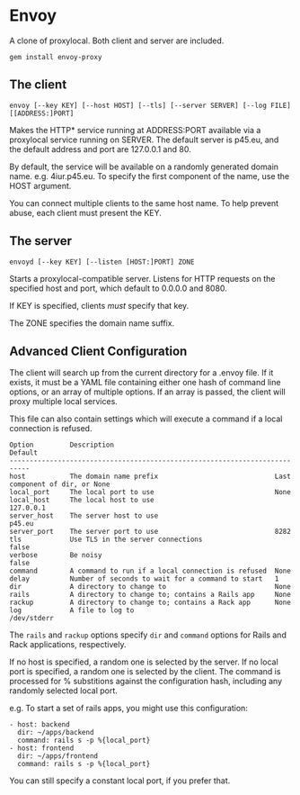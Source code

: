 # Envoy

A clone of proxylocal. Both client and server are included.

    gem install envoy-proxy

## The client

    envoy [--key KEY] [--host HOST] [--tls] [--server SERVER] [--log FILE] [[ADDRESS:]PORT] 

Makes the HTTP* service running at ADDRESS:PORT available via a proxylocal
service running on SERVER. The default server is p45.eu, and the default address
and port are 127.0.0.1 and 80.

By default, the service will be available on a randomly generated domain name.
e.g. 4iur.p45.eu. To specify the first component of the name, use the HOST
argument.

You can connect multiple clients to the same host name. To help prevent abuse,
each client must present the KEY.

## The server

    envoyd [--key KEY] [--listen [HOST:]PORT] ZONE 

Starts a proxylocal-compatible server. Listens for HTTP requests on the
specified host and port, which default to 0.0.0.0 and 8080.

If KEY is specified, clients _must_ specify that key.

The ZONE specifies the domain name suffix.

## Advanced Client Configuration

The client will search up from the current directory for a .envoy file. If it
exists, it must be a YAML file containing either one hash of command line
options, or an array of multiple options. If an array is passed, the client
will proxy multiple local services.

This file can also contain settings which will execute a command if a local
connection is refused.

    Option         Description                                        Default
    ---------------------------------------------------------------------------
    host           The domain name prefix                             Last component of dir, or None
    local_port     The local port to use                              None
    local_host     The local host to use                              127.0.0.1
    server_host    The server host to use                             p45.eu
    server_port    The server port to use                             8282
    tls            Use TLS in the server connections                  false
    verbose        Be noisy                                           false
    command        A command to run if a local connection is refused  None
    delay          Number of seconds to wait for a command to start   1
    dir            A directory to change to                           None
    rails          A directory to change to; contains a Rails app     None
    rackup         A directory to change to; contains a Rack app      None
    log            A file to log to                                   /dev/stderr

The `rails` and `rackup` options specify `dir` and `command` options for Rails
and Rack applications, respectively.

If no host is specified, a random one is selected by the server.
If no local port is specified, a random one is selected by the client.
The command is processed for % substitions against the configuration hash,
including any randomly selected local port.

e.g. To start a set of rails apps, you might use this configuration:

    - host: backend
      dir: ~/apps/backend
      command: rails s -p %{local_port}
    - host: frontend
      dir: ~/apps/frontend
      command: rails s -p %{local_port}

You can still specify a constant local port, if you prefer that.

